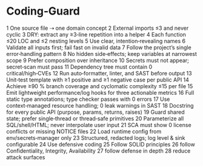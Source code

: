 # Coding‑Guard

1  One source file ⇢ one domain concept
2  External imports ≤3 and never cyclic
3  DRY: extract any ≥3‑line repetition into a helper
4  Each function ≤20 LOC and ≤2 nesting levels
5  Use clear, intention‑revealing names
6  Validate all inputs first; fail fast on invalid data
7  Follow the project’s single error‑handling pattern
8  No hidden side‑effects; keep variables at narrowest scope
9  Prefer composition over inheritance
10 Secrets must not appear; secret‑scan must pass
11 Dependency tree must contain 0 critical/high‑CVEs
12 Run auto‑formatter, linter, and SAST before output
13 Unit‑test template with ≥1 positive and ≥1 negative case per public API
14 Achieve ≥90 % branch coverage and cyclomatic complexity ≤15 per file
15 Emit lightweight performance/log hooks for three actionable metrics
16 Full static type annotations; type checker passes with 0 errors
17 Use context‑managed resource handling; 0 leak warnings in SAST
18 Docstring for every public API (purpose, params, returns, raises)
19 Guard shared state; prefer single‑thread or thread‑safe primitives
20 Parameterize all SQL/shell/HTML; never interpolate user input
21 SCA must show 0 license conflicts or missing NOTICE files
22 Load runtime config from env/secrets‑manager only
23 Structured, redacted logs; log level & sink configurable
24 Use defensive coding
25 Follow SOLID principles
26 follow Confidentiality, Integrity, Availability
27 follow defense in depth
28 reduce attack surfaces
